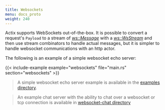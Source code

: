 ```yaml
---
title: Websockets
menu: docs_proto
weight: 240
---
```


Actix supports WebSockets out-of-the-box. It is possible to convert a request's `Payload`
to a stream of [*ws::Message*](../../actix-web/actix_web/ws/enum.Message.html) with
a [*ws::WsStream*](../../actix-web/actix_web/ws/struct.WsStream.html) and then use stream
combinators to handle actual messages, but it is simpler to handle websocket communications
with an http actor.

The following is an example of a simple websocket echo server:

{{< include-example example="websockets" file="main.rs" section="websockets" >}}

> A simple websocket echo server example is available in the
> [examples directory](https://github.com/actix/examples/tree/master/websocket/).

> An example chat server with the ability to chat over a websocket or tcp connection
> is available in [websocket-chat directory](https://github.com/actix/examples/tree/master/websocket-chat/)
